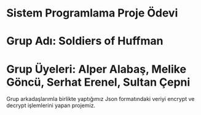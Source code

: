 # Sistem Programlama Proje Ödevi
# Grup Adı: Soldiers of Huffman
# Grup Üyeleri: Alper Alabaş, Melike Göncü, Serhat Erenel, Sultan Çepni
Grup arkadaşlarımla birlikte yaptığımız Json formatındaki veriyi encrypt ve decrypt işlemlerini yapan projemiz.
